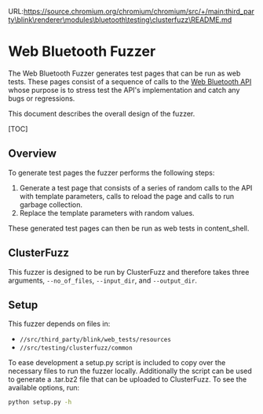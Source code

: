 URL:https://source.chromium.org/chromium/chromium/src/+/main:third_party\blink\renderer\modules\bluetooth\testing\clusterfuzz\README.md
# Web Bluetooth Fuzzer

The Web Bluetooth Fuzzer generates test pages that can be run as web tests.
These pages consist of a sequence of calls to the [Web Bluetooth API](../..)
whose purpose is to stress test the API's implementation and catch any bugs
or regressions.

This document describes the overall design of the fuzzer.

[TOC]

## Overview
To generate test pages the fuzzer performs the following steps:

1. Generate a test page that consists of a series of random calls to the API
   with template parameters, calls to reload the page and calls to run garbage
   collection.
2. Replace the template parameters with random values.

These generated test pages can then be run as web tests in content_shell.

## ClusterFuzz
This fuzzer is designed to be run by ClusterFuzz and therefore takes three
arguments, `--no_of_files`, `--input_dir`, and `--output_dir`.

## Setup
This fuzzer depends on files in:
* `//src/third_party/blink/web_tests/resources`
* `//src/testing/clusterfuzz/common`

To ease development a setup.py script is included to copy over the necessary
files to run the fuzzer locally. Additionally the script can be used to generate
a .tar.bz2 file that can be uploaded to ClusterFuzz. To see the available
options, run:
```sh
python setup.py -h
```
